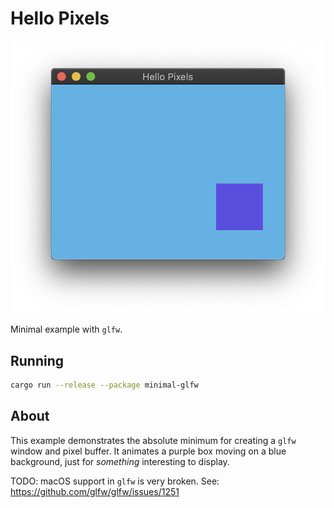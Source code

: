 # Hello Pixels

![Hello Pixels](../../img/minimal-glfw.png)

Minimal example with `glfw`.

## Running

```bash
cargo run --release --package minimal-glfw
```

## About

This example demonstrates the absolute minimum for creating a `glfw` window and pixel buffer. It animates a purple box moving on a blue background, just for _something_ interesting to display.

TODO: macOS support in `glfw` is very broken. See: https://github.com/glfw/glfw/issues/1251
